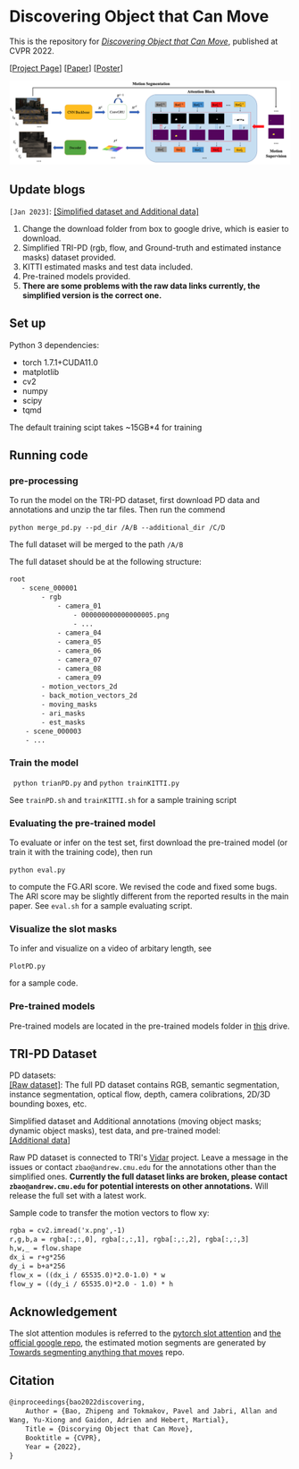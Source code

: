 
# Discovering Object that Can Move

This is the repository for [*Discovering Object that Can Move*](https://arxiv.org/abs/2203.10159), published at CVPR 2022.  


[[Project Page](https://zpbao.github.io/projects/CVPR22-Discovering/)]
[[Paper](https://openaccess.thecvf.com/content/CVPR2022/html/Bao_Discovering_Objects_That_Can_Move_CVPR_2022_paper.html)]
[[Poster](https://zpbao.github.io/projects/CVPR22-Discovering/images/poster.pdf)]

<img src='./imgs/pipeline.png' />

## Update blogs
`[Jan 2023]`: [[Simplified dataset and Additional data]](https://drive.google.com/drive/folders/1q5AjqhoivJb67h9MZCgUtqb4CooDrZhC?usp=sharing)  
1. Change the download folder from box to google drive, which is easier to download.  
2. Simplified TRI-PD (rgb, flow, and Ground-truth and estimated instance masks) dataset provided.  
3. KITTI estimated masks and test data included.  
4. Pre-trained models provided.  
5. **There are some problems with the raw data links currently, the simplified version is the correct one.**


## Set up

Python 3 dependencies:

* torch 1.7.1+CUDA11.0 
* matplotlib
* cv2
* numpy
* scipy
* tqmd

The default training scipt takes ~15GB*4 for training


## Running code
### pre-processing
To run the model on the TRI-PD dataset, first download PD data and annotations and unzip the tar files. Then run the commend

```python merge_pd.py --pd_dir /A/B --additional_dir /C/D``` 

The full dataset will be merged to the path ```/A/B``` 

The full dataset should be at the following structure:

```
root 
   - scene_000001
      	- rgb
         	- camera_01
            	- 000000000000000005.png
            	- ...
         	- camera_04
         	- camera_05
         	- camera_06
         	- camera_07
         	- camera_08
         	- camera_09
      	- motion_vectors_2d
      	- back_motion_vectors_2d
      	- moving_masks
      	- ari_masks
      	- est_masks
   	- scene_000003
  	- ...
```

### Train the model 

``` python trianPD.py``` and ```python trainKITTI.py``` 

See ```trainPD.sh``` and ```trainKITTI.sh``` for a sample training script

### Evaluating the pre-trained model

To evaluate or infer on the test set, first download the pre-trained model (or train it with the training code), then run

```python eval.py``` 

to compute the FG.ARI score. We revised the code and fixed some bugs. The ARI score may be slightly different from the reported results in the main paper. 
See ```eval.sh``` for a sample evaluating script.

### Visualize the slot masks

To infer and visualize on a video of arbitary length, see

```PlotPD.py```

for a sample code.

### Pre-trained models

Pre-trained models are located in the pre-trained models folder in [this](https://drive.google.com/drive/folders/1q5AjqhoivJb67h9MZCgUtqb4CooDrZhC?usp=sharing) drive.


## TRI-PD Dataset 

PD datasets:   
[[Raw dataset]](./PD_raw_urls.txt): The full PD dataset contains RGB, semantic segmentation, instance segmentation, optical flow, depth, camera colibrations, 2D/3D bounding boxes, etc. 

Simplified dataset and Additional annotations (moving object masks; dynamic object masks), test data, and pre-trained model:   
[[Additional data]](https://drive.google.com/drive/folders/1q5AjqhoivJb67h9MZCgUtqb4CooDrZhC?usp=sharing) 

Raw PD dataset is connected to TRI's [Vidar](https://github.com/TRI-ML/vidar) project. Leave a message in the issues or contact `zbao@andrew.cmu.edu` for the annotations other than the simplified ones. **Currently the full dataset links are broken, please contact `zbao@andrew.cmu.edu` for potential interests on other annotations.** Will release the full set with a latest work. 



Sample code to transfer the motion vectors to flow xy:

```
rgba = cv2.imread('x.png',-1)
r,g,b,a = rgba[:,:,0], rgba[:,:,1], rgba[:,:,2], rgba[:,:,3]
h,w,_ = flow.shape
dx_i = r+g*256
dy_i = b+a*256
flow_x = ((dx_i / 65535.0)*2.0-1.0) * w
flow_y = ((dy_i / 65535.0)*2.0 - 1.0) * h            
```

## Acknowledgement
The slot attention modules is referred to the [pytorch slot attention](https://github.com/evelinehong/slot-attention-pytorch) and [the official google repo](https://github.com/google-research/google-research/tree/master/slot_attention), the estimated motion segments are generated by [Towards segmenting anything that moves](https://github.com/achalddave/segment-any-moving) repo.

## Citation

```
@inproceedings{bao2022discovering,
    Author = {Bao, Zhipeng and Tokmakov, Pavel and Jabri, Allan and Wang, Yu-Xiong and Gaidon, Adrien and Hebert, Martial},
    Title = {Discorying Object that Can Move},
    Booktitle = {CVPR},
    Year = {2022},
}
```


